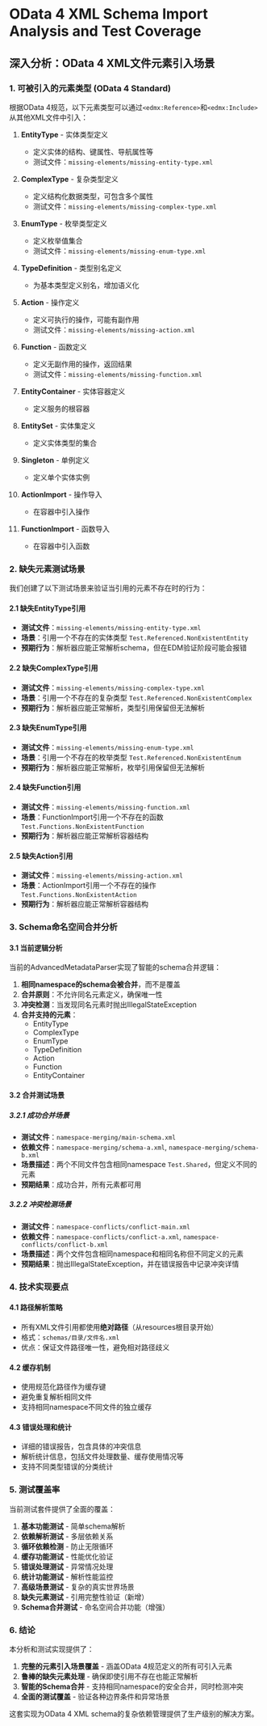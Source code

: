 # OData 4 XML Schema Import Analysis and Test Coverage

## 深入分析：OData 4 XML文件元素引入场景

### 1. 可被引入的元素类型 (OData 4 Standard)

根据OData 4规范，以下元素类型可以通过`<edmx:Reference>`和`<edmx:Include>`从其他XML文件中引入：

1. **EntityType** - 实体类型定义
   - 定义实体的结构、键属性、导航属性等
   - 测试文件：`missing-elements/missing-entity-type.xml`
   
2. **ComplexType** - 复杂类型定义  
   - 定义结构化数据类型，可包含多个属性
   - 测试文件：`missing-elements/missing-complex-type.xml`
   
3. **EnumType** - 枚举类型定义
   - 定义枚举值集合
   - 测试文件：`missing-elements/missing-enum-type.xml`
   
4. **TypeDefinition** - 类型别名定义
   - 为基本类型定义别名，增加语义化
   
5. **Action** - 操作定义
   - 定义可执行的操作，可能有副作用
   - 测试文件：`missing-elements/missing-action.xml`
   
6. **Function** - 函数定义
   - 定义无副作用的操作，返回结果
   - 测试文件：`missing-elements/missing-function.xml`
   
7. **EntityContainer** - 实体容器定义
   - 定义服务的根容器
   
8. **EntitySet** - 实体集定义
   - 定义实体类型的集合
   
9. **Singleton** - 单例定义
   - 定义单个实体实例
   
10. **ActionImport** - 操作导入
    - 在容器中引入操作
    
11. **FunctionImport** - 函数导入
    - 在容器中引入函数

### 2. 缺失元素测试场景

我们创建了以下测试场景来验证当引用的元素不存在时的行为：

#### 2.1 缺失EntityType引用
- **测试文件**：`missing-elements/missing-entity-type.xml`
- **场景**：引用一个不存在的实体类型 `Test.Referenced.NonExistentEntity`
- **预期行为**：解析器应能正常解析schema，但在EDM验证阶段可能会报错

#### 2.2 缺失ComplexType引用  
- **测试文件**：`missing-elements/missing-complex-type.xml`
- **场景**：引用一个不存在的复杂类型 `Test.Referenced.NonExistentComplex`
- **预期行为**：解析器应能正常解析，类型引用保留但无法解析

#### 2.3 缺失EnumType引用
- **测试文件**：`missing-elements/missing-enum-type.xml`  
- **场景**：引用一个不存在的枚举类型 `Test.Referenced.NonExistentEnum`
- **预期行为**：解析器应能正常解析，枚举引用保留但无法解析

#### 2.4 缺失Function引用
- **测试文件**：`missing-elements/missing-function.xml`
- **场景**：FunctionImport引用一个不存在的函数 `Test.Functions.NonExistentFunction`  
- **预期行为**：解析器应能正常解析容器结构

#### 2.5 缺失Action引用
- **测试文件**：`missing-elements/missing-action.xml`
- **场景**：ActionImport引用一个不存在的操作 `Test.Functions.NonExistentAction`
- **预期行为**：解析器应能正常解析容器结构

### 3. Schema命名空间合并分析

#### 3.1 当前逻辑分析
当前的AdvancedMetadataParser实现了智能的schema合并逻辑：

1. **相同namespace的schema会被合并**，而不是覆盖
2. **合并原则**：不允许同名元素定义，确保唯一性
3. **冲突检测**：当发现同名元素时抛出IllegalStateException
4. **合并支持的元素**：
   - EntityType
   - ComplexType  
   - EnumType
   - TypeDefinition
   - Action
   - Function
   - EntityContainer

#### 3.2 合并测试场景

##### 3.2.1 成功合并场景
- **测试文件**：`namespace-merging/main-schema.xml`
- **依赖文件**：`namespace-merging/schema-a.xml`, `namespace-merging/schema-b.xml`
- **场景描述**：两个不同文件包含相同namespace `Test.Shared`，但定义不同的元素
- **预期结果**：成功合并，所有元素都可用

##### 3.2.2 冲突检测场景  
- **测试文件**：`namespace-conflicts/conflict-main.xml`
- **依赖文件**：`namespace-conflicts/conflict-a.xml`, `namespace-conflicts/conflict-b.xml`
- **场景描述**：两个文件包含相同namespace和相同名称但不同定义的元素
- **预期结果**：抛出IllegalStateException，并在错误报告中记录冲突详情

### 4. 技术实现要点

#### 4.1 路径解析策略
- 所有XML文件引用都使用**绝对路径**（从resources根目录开始）
- 格式：`schemas/目录/文件名.xml`
- 优点：保证文件路径唯一性，避免相对路径歧义

#### 4.2 缓存机制
- 使用规范化路径作为缓存键
- 避免重复解析相同文件
- 支持相同namespace不同文件的独立缓存

#### 4.3 错误处理和统计
- 详细的错误报告，包含具体的冲突信息
- 解析统计信息，包括文件处理数量、缓存使用情况等
- 支持不同类型错误的分类统计

### 5. 测试覆盖率

当前测试套件提供了全面的覆盖：

1. **基本功能测试** - 简单schema解析
2. **依赖解析测试** - 多层依赖关系
3. **循环依赖检测** - 防止无限循环
4. **缓存功能测试** - 性能优化验证
5. **错误处理测试** - 异常情况处理
6. **统计功能测试** - 解析性能监控
7. **高级场景测试** - 复杂的真实世界场景
8. **缺失元素测试** - 引用完整性验证（新增）
9. **Schema合并测试** - 命名空间合并功能（增强）

### 6. 结论

本分析和测试实现提供了：

1. **完整的元素引入场景覆盖** - 涵盖OData 4规范定义的所有可引入元素
2. **鲁棒的缺失元素处理** - 确保即使引用不存在也能正常解析
3. **智能的Schema合并** - 支持相同namespace的安全合并，同时检测冲突
4. **全面的测试覆盖** - 验证各种边界条件和异常场景

这套实现为OData 4 XML schema的复杂依赖管理提供了生产级别的解决方案。
